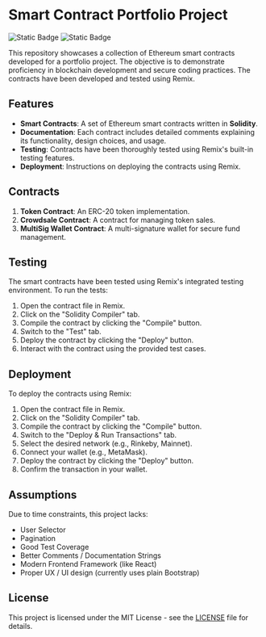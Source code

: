 # Smart Contract Portfolio Project
![Static Badge](https://img.shields.io/badge/Solidity-blue?logo=solidity&logoColor=white)
![Static Badge](https://img.shields.io/badge/Remix-darkblue)

This repository showcases a collection of Ethereum smart contracts developed for a portfolio project. The objective is to demonstrate proficiency in blockchain development and secure coding practices. The contracts have been developed and tested using Remix.

## Features

- **Smart Contracts**: A set of Ethereum smart contracts written in **Solidity**.
- **Documentation**: Each contract includes detailed comments explaining its functionality, design choices, and usage.
- **Testing**: Contracts have been thoroughly tested using Remix's built-in testing features.
- **Deployment**: Instructions on deploying the contracts using Remix.

## Contracts

1. **Token Contract**: An ERC-20 token implementation.
2. **Crowdsale Contract**: A contract for managing token sales.
3. **MultiSig Wallet Contract**: A multi-signature wallet for secure fund management.

## Testing

The smart contracts have been tested using Remix's integrated testing environment. To run the tests:

1. Open the contract file in Remix.
2. Click on the "Solidity Compiler" tab.
3. Compile the contract by clicking the "Compile" button.
4. Switch to the "Test" tab.
5. Deploy the contract by clicking the "Deploy" button.
6. Interact with the contract using the provided test cases.

## Deployment

To deploy the contracts using Remix:

1. Open the contract file in Remix.
2. Click on the "Solidity Compiler" tab.
3. Compile the contract by clicking the "Compile" button.
4. Switch to the "Deploy & Run Transactions" tab.
5. Select the desired network (e.g., Rinkeby, Mainnet).
6. Connect your wallet (e.g., MetaMask).
7. Deploy the contract by clicking the "Deploy" button.
8. Confirm the transaction in your wallet.

## Assumptions

Due to time constraints, this project lacks:

- User Selector
- Pagination
- Good Test Coverage
- Better Comments / Documentation Strings
- Modern Frontend Framework (like React)
- Proper UX / UI design (currently uses plain Bootstrap)

## License

This project is licensed under the MIT License - see the [LICENSE](LICENSE) file for details.

